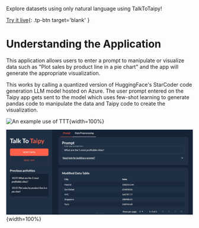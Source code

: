 Explore datasets using only natural language using TalkToTaipy!

[Try it live](https://talk-to-taipy.taipy.cloud/){: .tp-btn target='blank' }

# Understanding the Application
This application allows users to enter a prompt to manipulate or visualize data such
 as "Plot sales by product line in a pie chart" and the app will generate the 
 appropriate visualization.

This works by calling a quantized version of HuggingFace's StarCoder code generation 
LLM model hosted on Azure. The user prompt entered on the Taipy app gets sent to the 
model which uses few-shot learning to generate pandas code to manipulate the data and 
Taipy code to create the visualization.

![An example use of TTT](images/talk_to_taipy_example.gif){width=100%}

![What are the 5 most profitable cities?](images/talk_to_taipy_image.jpeg){width=100%}